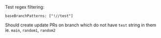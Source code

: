 Test regex filtering:

`baseBranchPatterns: ["!//test"]`

Should create update PRs on branch which do not have `test` string in them ie. `main`, `random1`, `random2`
